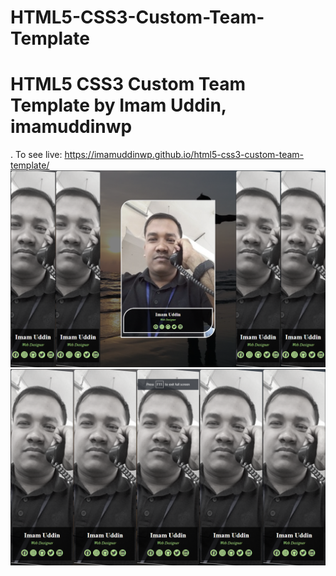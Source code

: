 # HTML5-CSS3-Custom-Team-Template
<h1>HTML5 CSS3 Custom Team Template by Imam Uddin, imamuddinwp</h1>.
To see live: <a href="https://imamuddinwp.github.io/html5-css3-custom-team-template/">https://imamuddinwp.github.io/html5-css3-custom-team-template/</a>
    <img src="/html5-css3-cutom-team-template.png"> 
    <img src="/html5-css3-cutom-team-template-.png">

